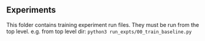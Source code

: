 ## Experiments

This folder contains training experiment run files.
They must be run from the top level. e.g. from top level dir:
```python3 run_expts/00_train_baseline.py```
